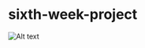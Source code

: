 # sixth-week-project
![Alt text](/relative/path/to/weather-screenschot.jpg?raw=true "weather-screenshot")